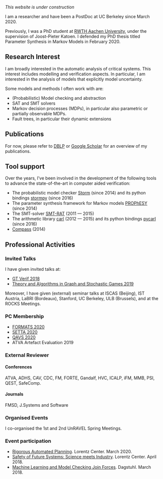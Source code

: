 *This website is under construction*

I am a researcher and have been a PostDoc at UC Berkeley since March 2020.

Previously, I was a PhD student at [RWTH Aachen University](https://moves.rwth-aachen.de/), under the supervision of Joost-Pieter Katoen. 
I defended my PhD thesis titled Parameter Synthesis in Markov Models in February 2020. 

## Research Interest

I am broadly interested in the automatic analysis of critical systems. This interest includes modelling and verification aspects. In particular, I am interested in the analysis of models that explicitly model uncertainty.  

Some models and methods I often work with are:
- (Probabilistic) Model checking and abstraction
- SAT and SMT solvers
- Markov decision processes (MDPs), in particular also parametric or partially observable MDPs.
- Fault trees, in particular their dynamic extensions

## Publications

For now, please refer to [DBLP](https://dblp.uni-trier.de/pers/hd/j/Junges:Sebastian) or [Google Scholar](https://scholar.google.com/citations?user=anwAmOEAAAAJ&hl=de) for an overview of my publications.

## Tool support

Over the years, I’ve been involved in the development of the following tools to advance the state-of-the-art in computer aided verification:

- The probabilistic model checker [Storm](stormchecker.org) (since 2014) and its python bindings [stormpy](https://moves-rwth.github.io/stormpy/) (since 2016)
- The parameter synthesis framework for Markov models [PROPhESY](https://moves-rwth.github.io/prophesy/) (since 2014)
- The SMT-solver [SMT-RAT](https://smtrat.github.io) (2011 — 2015)
- The arithmetic library [carl](https://smtrat.github.io/carl/) (2012 — 2015) and its python bindings [pycarl](https://moves-rwth.github.io/pycarl/) (since 2016)
- [Compass](http://www.compass-toolset.org) (2014)

## Professional Activities

### Invited Talks

I have given invited talks at:

- [GT Verif 2018](http://gt-verif.loria.fr/Wiki.jsp?page=JA-2018)
- [Theory and Algorithms in Graph and Stochastic Games 2019](http://math.umons.ac.be/gamenet2019/)

Moreover, I have given (external) seminar talks at ISCAS (Beijing), IST Austria, LaBRI (Bordeaux), Stanford, UC Berkeley, ULB (Brussels), and at the ROCKS Meetings.

### PC Membership

- [FORMATS 2020](https://formats-2020.cs.ru.nl)
- [SETTA 2020](http://lcs.ios.ac.cn/setta2020/index.html)
- [QAVS 2020](https://qavs.edgecloud.de)
- ATVA Artefact Evaluation 2019

### External Reviewer
#### Conferences
ATVA, ADHS, CAV, CDC, FM, FORTE, Gandalf, HVC, ICALP, iFM, MMB, PSI, QEST, SafeComp.
#### Journals
FMSD, J.Systems and Software

### Organised Events

I co-organised the 1st and 2nd UnRAVEL Spring Meetings.

### Event participation

- [Rigorous Automated Planning](https://www.lorentzcenter.nl/lc/web/2020/1240/info.php3?wsid=1240&venue=Oort). Lorentz Center. March 2020.
- [Safety of Future Systems: Science meets Industry](https://www.lorentzcenter.nl/lc/web/2018/977/info.php3?wsid=977&venue=Oort). Lorentz Center. April 2018.
- [Machine Learning and Model Checking Join Forces](https://www.dagstuhl.de/en/program/calendar/semhp/?semnr=18121). Dagstuhl. March 2018.
